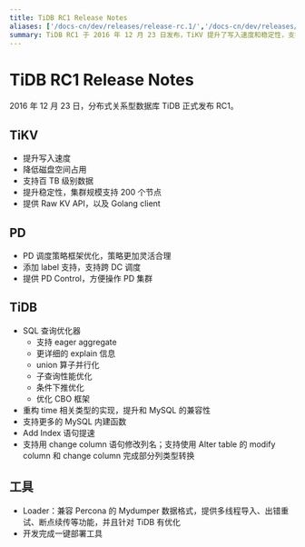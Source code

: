 ```yaml
---
title: TiDB RC1 Release Notes
aliases: ['/docs-cn/dev/releases/release-rc.1/','/docs-cn/dev/releases/rc1/']
summary: TiDB RC1 于 2016 年 12 月 23 日发布，TiKV 提升了写入速度和稳定性，支持百 TB 级别数据，集群规模支持 200 个节点。PD 优化了调度策略框架，添加了 label 支持，提供了 PD Control。TiDB 新增了 SQL 查询优化器和更多 MySQL 内建函数，重构了 time 相关类型的实现，提升了和 MySQL 的兼容性。工具方面，Loader 兼容 Percona 的 Mydumper 数据格式，提供了多线程导入、出错重试、断点续传等功能，并且针对 TiDB 有优化。完成了一键部署工具。
---
```


# TiDB RC1 Release Notes

2016 年 12 月 23 日，分布式关系型数据库 TiDB 正式发布 RC1。

## TiKV

+ 提升写入速度
+ 降低磁盘空间占用
+ 支持百 TB 级别数据
+ 提升稳定性，集群规模支持 200 个节点
+ 提供 Raw KV API，以及 Golang client

## PD

+ PD 调度策略框架优化，策略更加灵活合理
+ 添加 label 支持，支持跨 DC 调度
+ 提供 PD Control，方便操作 PD 集群

## TiDB

+ SQL 查询优化器
    - 支持 eager aggregate
    - 更详细的 explain 信息
    - union 算子并行化
    - 子查询性能优化
    - 条件下推优化
    - 优化 CBO 框架
+ 重构 time 相关类型的实现，提升和 MySQL 的兼容性
+ 支持更多的 MySQL 内建函数
+ Add Index 语句提速
+ 支持用 change column 语句修改列名；支持使用 Alter table 的 modify column 和 change column 完成部分列类型转换

## 工具

+ Loader：兼容 Percona 的 Mydumper 数据格式，提供多线程导入、出错重试、断点续传等功能，并且针对 TiDB 有优化
+ 开发完成一键部署工具
